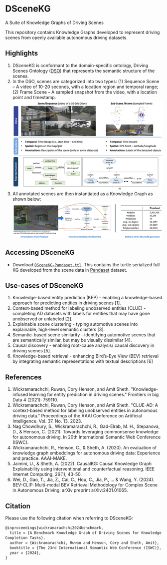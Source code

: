 # DSceneKG
A Suite of Knowledge Graphs of Driving Scenes

This repository contains Knowledge Graphs developed to represent driving scenes from openly available autonomous driving datasets. 


## Highlights 
1. DSceneKG is conformant to the domain-specific ontology, Driving Scenes Ontology ([DSO](https://www.ncbi.nlm.nih.gov/pmc/articles/PMC8656233/)) that represents the semantic structure of the scenes.
2. In the DSO, scenes are categorized into two types: (1) Sequence Scene – A video of 10-20 seconds, with a location region and temporal range; (2) Frame Scene – A sampled snapshot from the video, with a location point and timestamp.![Alt text](figs/Scene-Structure.png)
3. All annotated scenes are then instantiated as a Knowledge Graph as shown below:
![Alt text](figs/DSceneKG-Inst.png)

## Accessing DSceneKG
- Download [```DSceneKG-Pandaset.ttl```](https://drive.google.com/file/d/15pI4J3WYeoD4uBsbtUNIh51eegVThOAe/view?usp=sharing). This contains the turtle serialized full KG developed from the scene data in [Pandaset](https://pandaset.org/) dataset.


## Use-cases of DSceneKG
1.  Knowledge-based entity prediction (KEP) - enabling a knowledge-based approach for predicting entities in driving scenes [1].
2. Context-based method for labeling unobserved entities (CLUE) - completing AD datasets with labels for entities that may have gone unobserved or unlabeled [2].
3. Explainable scene clustering - typing automotive scenes into explainable, high-level semantic clusters [3].
4. Semantic-based scene similarity - identifying automotive scenes that are semantically similar, but may be visually dissimilar [4].
5. Causal discovery - enabling root-cause analysis/ causal discovery in driving scenes [5].
6. Knowledge-based retrieval - enhancing Bird’s-Eye View (BEV) retrieval by integrating semantic representations with textual descriptions [6]

## References
1. Wickramarachchi, Ruwan, Cory Henson, and Amit Sheth. "Knowledge-infused learning for entity prediction in driving scenes." Frontiers in big Data 4 (2021): 759110.
2. Wickramarachchi, Ruwan, Cory Henson, and Amit Sheth. "CLUE-AD: A context-based method for labeling unobserved entities in autonomous driving data." Proceedings of the AAAI Conference on Artificial Intelligence. Vol. 37. No. 13. 2023.
3. Nag Chowdhury, S., Wickramarachchi, R., Gad-Elrab, M. H., Stepanova, D., & Henson, C. (2021). Towards leveraging commonsense knowledge for autonomous driving. In 20th International Semantic Web Conference (ISWC). 
4. Wickramarachchi, R., Henson, C., & Sheth, A. (2020). An evaluation of knowledge graph embeddings for autonomous driving data: Experience and practice. AAAI-MAKE.
5. Jaimini, U., & Sheth, A. (2022). CausalKG: Causal Knowledge Graph Explainability using interventional and counterfactual reasoning. IEEE Internet Computing, 26(1), 43-50.
6. Wei, D., Gao, T., Jia, Z., Cai, C., Hou, C., Jia, P., ... & Wang, Y. (2024). BEV-CLIP: Multi-modal BEV Retrieval Methodology for Complex Scene in Autonomous Driving. arXiv preprint arXiv:2401.01065.

## Citation
Please use the following citation when referring to DSceneKG:
```
@inproceedings{wickramarachchi2024benchmark,
  title = {A Benchmark Knowledge Graph of Driving Scenes for Knowledge Completion Tasks},
  author = {Wickramarachchi, Ruwan and Henson, Cory and Sheth, Amit},
  booktitle = {The 23rd International Semantic Web Conference (ISWC)},
  year = {2024},
}
```
